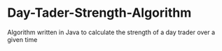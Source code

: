 # Day-Tader-Strength-Algorithm
Algorithm written in Java to calculate the strength of a day trader over a given time
